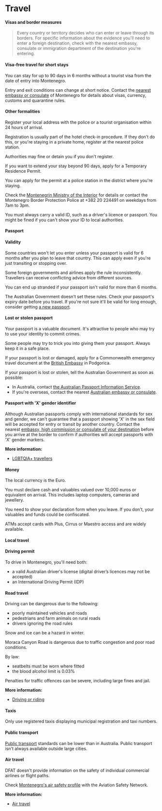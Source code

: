 # Travel

#### Visas and border measures

> Every country or territory decides who can enter or leave through its borders. For specific information about the evidence you'll need to enter a foreign destination, check with the nearest embassy, consulate or immigration department of the destination you're entering.

#### Visa-free travel for short stays

You can stay for up to 90 days in 6 months without a tourist visa from the date of entry into Montenegro.

Entry and exit conditions can change at short notice. Contact the [nearest embassy or consulate](https://protocol.dfat.gov.au/Public/Missions/134) of Montenegro for details about visas, currency, customs and quarantine rules.

#### Other formalities

Register your local address with the police or a tourist organisation within 24 hours of arrival.

Registration is usually part of the hotel check-in procedure. If they don't do this, or you're staying in a private home, register at the nearest police station.

Authorities may fine or detain you if you don't register.

If you want to extend your stay beyond 90 days, apply for a Temporary Residence Permit.

You can apply for the permit at a police station in the district where you're staying.

Check the [Montenegrin Ministry of the Interior](https://www.gov.me/en/mup) for details or contact the Montenegro Border Protection Police at +382 20 224491 on weekdays from 7am to 3pm.

You must always carry a valid ID, such as a driver's licence or passport. You might be fined if you can't show your ID to local authorities.

#### Passport

#### Validity

Some countries won't let you enter unless your passport is valid for 6 months after you plan to leave that country. This can apply even if you're just transiting or stopping over.

Some foreign governments and airlines apply the rule inconsistently. Travellers can receive conflicting advice from different sources.

You can end up stranded if your passport isn't valid for more than 6 months.

The Australian Government doesn't set these rules. Check your passport's expiry date before you travel. If you're not sure it'll be valid for long enough, consider getting [a new passport](https://www.passports.gov.au/).

#### Lost or stolen passport

Your passport is a valuable document. It's attractive to people who may try to use your identity to commit crimes.

Some people may try to trick you into giving them your passport. Always keep it in a safe place.

If your passport is lost or damaged, apply for a Commonwealth emergency travel document at the [British Embassy](https://www.gov.uk/government/world/organisations/british-embassy-podgorica/office/british-embassy) in Podgorica.

If your passport is lost or stolen, tell the Australian Government as soon as possible:

* In Australia, contact [the Australian Passport Information Service](https://www.passports.gov.au/contact-us).
* If you're overseas, contact the nearest [Australian embassy or consulate](http://dfat.gov.au/about-us/our-locations/missions/Pages/our-embassies-and-consulates-overseas.aspx).

#### Passport with 'X' gender identifier

Although Australian passports comply with international standards for sex and gender, we can't guarantee that a passport showing 'X' in the sex field will be accepted for entry or transit by another country. Contact the nearest [embassy, high commission or consulate of your destination](https://protocol.dfat.gov.au/Public/MissionsInAustralia) before you arrive at the border to confirm if authorities will accept passports with 'X' gender markers.

**More information:**

* [LGBTQIA+ travellers](/before-you-go/who-you-are/LGBTQIA "Advice for LGBTQIA+ travellers")

#### Money

The local currency is the Euro.

You must declare cash and valuables valued over 10,000 euros or equivalent on arrival. This includes laptop computers, cameras and jewellery.

You need to show your declaration form when you leave. If you don't, your valuables and funds could be confiscated.

ATMs accept cards with Plus, Cirrus or Maestro access and are widely available.

#### Local travel

#### Driving permit

To drive in Montenegro, you'll need both:

* a valid Australian driver's license (digital driver’s licences may not be accepted)
* an International Driving Permit (IDP)

#### Road travel

Driving can be dangerous due to the following:

* poorly maintained vehicles and roads
* pedestrians and farm animals on rural roads
* drivers ignoring the road rules

Snow and ice can be a hazard in winter.

Moraca Canyon Road is dangerous due to traffic congestion and poor road conditions.

By law:

* seatbelts must be worn where fitted
* the blood alcohol limit is 0.03%

Penalties for traffic offences can be severe, including large fines and jail.

**More information:**

* [Driving or riding](/before-you-go/getting-around/road-safety "Road safety")

#### Taxis

Only use registered taxis displaying municipal registration and taxi numbers.

#### Public transport

[Public transport](/before-you-go/getting-around/public-transport "Public transport") standards can be lower than in Australia. Public transport isn't always available outside large cities.

#### Air travel

DFAT doesn't provide information on the safety of individual commercial airlines or flight paths.

Check [Montenegro's air safety profile](mailto:belgrade.embassy@dfat.gov.au) with the Aviation Safety Network.

**More information:**

* [Air travel](/before-you-go/getting-around/air-travel "Travelling by air")